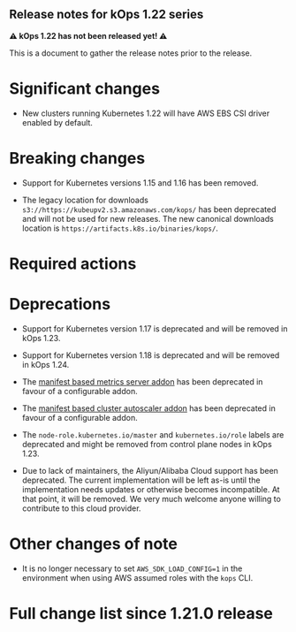 ## Release notes for kOps 1.22 series

**&#9888; kOps 1.22 has not been released yet! &#9888;**

This is a document to gather the release notes prior to the release.

# Significant changes

* New clusters running Kubernetes 1.22 will have AWS EBS CSI driver enabled by default.

# Breaking changes

* Support for Kubernetes versions 1.15 and 1.16 has been removed.

* The legacy location for downloads `s3://https://kubeupv2.s3.amazonaws.com/kops/` has been deprecated and will not be used for new releases. The new canonical downloads location is `https://artifacts.k8s.io/binaries/kops/`.

# Required actions

# Deprecations

* Support for Kubernetes version 1.17 is deprecated and will be removed in kOps 1.23.

* Support for Kubernetes version 1.18 is deprecated and will be removed in kOps 1.24.

* The [manifest based metrics server addon](https://github.com/kubernetes/kops/tree/master/addons/metrics-server) has been deprecated in favour of a configurable addon.

* The [manifest based cluster autoscaler addon](https://github.com/kubernetes/kops/tree/master/addons/cluster-autoscaler) has been deprecated in favour of a configurable addon.

* The `node-role.kubernetes.io/master` and `kubernetes.io/role` labels are deprecated and might be removed from control plane nodes in kOps 1.23.

* Due to lack of maintainers, the Aliyun/Alibaba Cloud support has been deprecated. The current implementation will be left as-is until the implementation needs updates or otherwise becomes incompatible. At that point, it will be removed. We very much welcome anyone willing to contribute to this cloud provider.

# Other changes of note

* It is no longer necessary to set `AWS_SDK_LOAD_CONFIG=1` in the environment when using AWS assumed roles with the `kops` CLI.

# Full change list since 1.21.0 release
